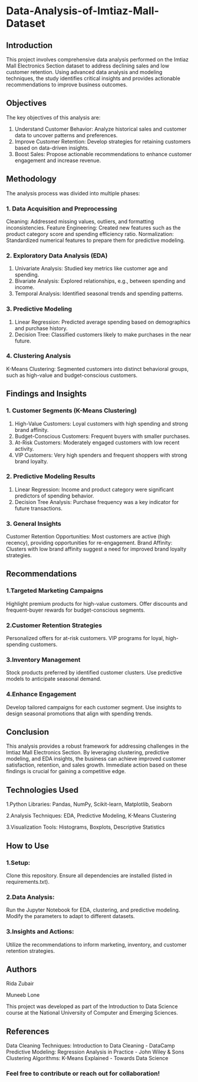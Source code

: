 # Data-Analysis-of-Imtiaz-Mall-Dataset

## Introduction
This project involves comprehensive data analysis performed on the Imtiaz Mall Electronics Section dataset to address declining sales and low customer retention. Using advanced data analysis and modeling techniques, the study identifies critical insights and provides actionable recommendations to improve business outcomes.

## Objectives
The key objectives of this analysis are:
1. Understand Customer Behavior: Analyze historical sales and customer data to uncover patterns and preferences.
2. Improve Customer Retention: Develop strategies for retaining customers based on data-driven insights.
3. Boost Sales: Propose actionable recommendations to enhance customer engagement and increase revenue.

## Methodology
The analysis process was divided into multiple phases:
### 1. Data Acquisition and Preprocessing
Cleaning: Addressed missing values, outliers, and formatting inconsistencies.
Feature Engineering: Created new features such as the product category score and spending efficiency ratio.
Normalization: Standardized numerical features to prepare them for predictive modeling.
### 2. Exploratory Data Analysis (EDA)
1. Univariate Analysis: Studied key metrics like customer age and spending.
2. Bivariate Analysis: Explored relationships, e.g., between spending and income.
3. Temporal Analysis: Identified seasonal trends and spending patterns.
### 3. Predictive Modeling
1. Linear Regression: Predicted average spending based on demographics and purchase history.
2. Decision Tree: Classified customers likely to make purchases in the near future.
### 4. Clustering Analysis
K-Means Clustering: Segmented customers into distinct behavioral groups, such as high-value and budget-conscious customers.

## Findings and Insights
### 1. Customer Segments (K-Means Clustering)
1. High-Value Customers: Loyal customers with high spending and strong brand affinity.
2. Budget-Conscious Customers: Frequent buyers with smaller purchases.
3. At-Risk Customers: Moderately engaged customers with low recent activity.
4. VIP Customers: Very high spenders and frequent shoppers with strong brand loyalty.
### 2. Predictive Modeling Results
1. Linear Regression: Income and product category were significant predictors of spending behavior.
2. Decision Tree Analysis: Purchase frequency was a key indicator for future transactions.
### 3. General Insights
Customer Retention Opportunities: Most customers are active (high recency), providing opportunities for re-engagement.
Brand Affinity: Clusters with low brand affinity suggest a need for improved brand loyalty strategies.

## Recommendations
### 1.Targeted Marketing Campaigns
Highlight premium products for high-value customers.
Offer discounts and frequent-buyer rewards for budget-conscious segments.
### 2.Customer Retention Strategies
Personalized offers for at-risk customers.
VIP programs for loyal, high-spending customers.
### 3.Inventory Management
Stock products preferred by identified customer clusters.
Use predictive models to anticipate seasonal demand.
### 4.Enhance Engagement
Develop tailored campaigns for each customer segment.
Use insights to design seasonal promotions that align with spending trends.

## Conclusion
This analysis provides a robust framework for addressing challenges in the Imtiaz Mall Electronics Section. By leveraging clustering, predictive modeling, and EDA insights, the business can achieve improved customer satisfaction, retention, and sales growth. Immediate action based on these findings is crucial for gaining a competitive edge.

## Technologies Used
1.Python Libraries: Pandas, NumPy, Scikit-learn, Matplotlib, Seaborn

2.Analysis Techniques: EDA, Predictive Modeling, K-Means Clustering

3.Visualization Tools: Histograms, Boxplots, Descriptive Statistics

## How to Use
### 1.Setup:
Clone this repository.
Ensure all dependencies are installed (listed in requirements.txt).
### 2.Data Analysis:
Run the Jupyter Notebook for EDA, clustering, and predictive modeling.
Modify the parameters to adapt to different datasets.
### 3.Insights and Actions:
Utilize the recommendations to inform marketing, inventory, and customer retention strategies.

## Authors
Rida Zubair

Muneeb Lone

This project was developed as part of the Introduction to Data Science course at the National University of Computer and Emerging Sciences.

## References
Data Cleaning Techniques: Introduction to Data Cleaning - DataCamp
Predictive Modeling: Regression Analysis in Practice - John Wiley & Sons
Clustering Algorithms: K-Means Explained - Towards Data Science

### Feel free to contribute or reach out for collaboration!

